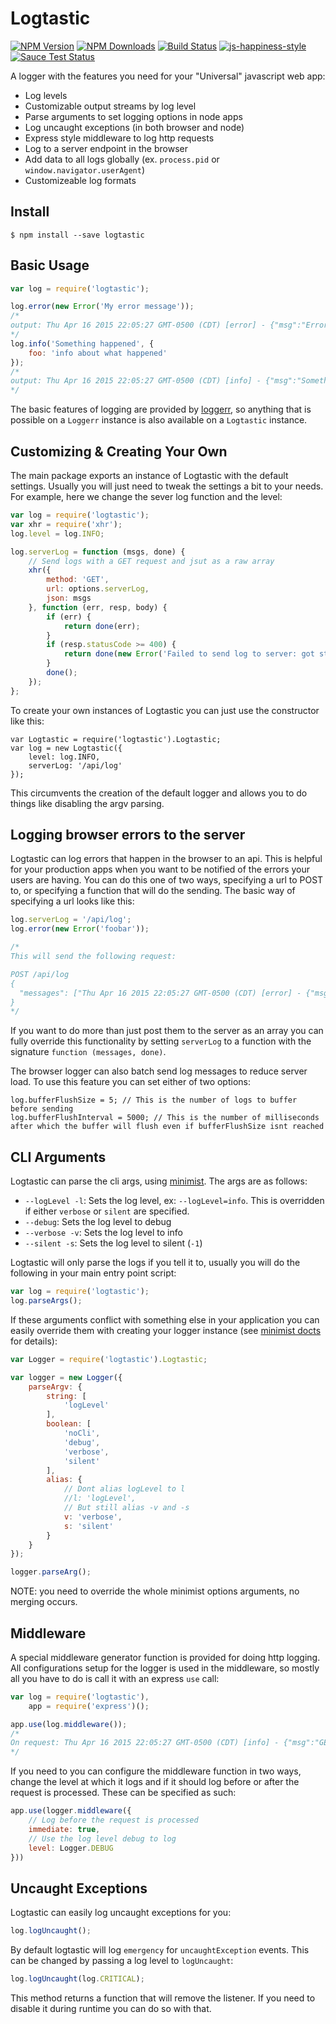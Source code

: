 # Logtastic

[![NPM Version][npm-image]][npm-url]
[![NPM Downloads][downloads-image]][downloads-url]
[![Build Status](https://travis-ci.org/wesleytodd/logtastic.svg?branch=master)](https://travis-ci.org/wesleytodd/logtastic)
[![js-happiness-style](https://img.shields.io/badge/code%20style-happiness-brightgreen.svg)](https://github.com/JedWatson/happiness)
[![Sauce Test Status](https://saucelabs.com/buildstatus/logtastic)](https://saucelabs.com/u/logtastic)

A logger with the features you need for your "Universal" javascript web app:

- Log levels
- Customizable output streams by log level
- Parse arguments to set logging options in node apps
- Log uncaught exceptions (in both browser and node)
- Express style middleware to log http requests
- Log to a server endpoint in the browser
- Add data to all logs globally (ex. `process.pid` or `window.navigator.userAgent`)
- Customizeable log formats

## Install

```
$ npm install --save logtastic
```

## Basic Usage

```javascript
var log = require('logtastic');

log.error(new Error('My error message'));
/*
output: Thu Apr 16 2015 22:05:27 GMT-0500 (CDT) [error] - {"msg":"Error: My error message\n<STACK TRACE>"}
*/
log.info('Something happened', {
	foo: 'info about what happened'
});
/*
output: Thu Apr 16 2015 22:05:27 GMT-0500 (CDT) [info] - {"msg":"Something happened","foo":"info about what happened"}
*/
```

The basic features of logging are provided by [loggerr](https://github.com/wesleytodd/loggerr), so anything that is possible on a `Loggerr` instance is also available on a `Logtastic` instance.

## Customizing & Creating Your Own

The main package exports an instance of Logtastic with the default settings.  Usually you will just need to tweak the settings a bit to your needs.  For example, here we change the sever log function and the level:

```javascript
var log = require('logtastic');
var xhr = require('xhr');
log.level = log.INFO;

log.serverLog = function (msgs, done) {
	// Send logs with a GET request and jsut as a raw array
	xhr({
		method: 'GET',
		url: options.serverLog,
		json: msgs
	}, function (err, resp, body) {
		if (err) {
			return done(err);
		}
		if (resp.statusCode >= 400) {
			return done(new Error('Failed to send log to server: got status ' + resp.statusCode));
		}
		done();
	});
};
```

To create your own instances of Logtastic you can just use the constructor like this:

```javscsript
var Logtastic = require('logtastic').Logtastic;
var log = new Logtastic({
	level: log.INFO,
	serverLog: '/api/log'
});
```

This circumvents the creation of the default logger and allows you to do things like disabling the argv parsing.

## Logging browser errors to the server

Logtastic can log errors that happen in the browser to an api.  This is helpful for your production apps when you want to be notified of the errors your users are having.  You can do this one of two ways, specifying a url to POST to, or specifying a function that will do the sending.  The basic way of specifying a url looks like this:

```javascript
log.serverLog = '/api/log';
log.error(new Error('foobar'));

/*
This will send the following request:

POST /api/log
{
  "messages": ["Thu Apr 16 2015 22:05:27 GMT-0500 (CDT) [error] - {"msg":"Error: foobar\n<STACK TRACE>"}"]
}
*/
```

If you want to do more than just post them to the server as an array you can fully override this functionality by setting `serverLog` to a function with the signature `function (messages, done)`.

The browser logger can also batch send log messages to reduce server load.  To use this feature you can set either of two options:

```
log.bufferFlushSize = 5; // This is the number of logs to buffer before sending
log.bufferFlushInterval = 5000; // This is the number of milliseconds after which the buffer will flush even if bufferFlushSize isnt reached
```

## CLI Arguments

Logtastic can parse the cli args, using [minimist](https://github.com/substack/minimist).  The args are as follows:

- `--logLevel -l`: Sets the log level, ex: `--logLevel=info`.  This is overridden if either `verbose` or `silent` are specified.
- `--debug`: Sets the log level to debug
- `--verbose -v`: Sets the log level to info
- `--silent -s`: Sets the log level to silent (`-1`)

Logtastic will only parse the logs if you tell it to, usually you will do the following in your main entry point script:

```javascript
var log = require('logtastic');
log.parseArgs();
```

If these arguments conflict with something else in your application you can easily override them with creating your logger instance (see [minimist docts](https://github.com/substack/minimist) for details):

```javascript
var Logger = require('logtastic').Logtastic;

var logger = new Logger({
	parseArgv: {
		string: [
			'logLevel'
		],
		boolean: [
			'noCli',
			'debug',
			'verbose',
			'silent'
		],
		alias: {
			// Dont alias logLevel to l
			//l: 'logLevel',
			// But still alias -v and -s
			v: 'verbose',
			s: 'silent'
		}
	}
});

logger.parseArg();
```

NOTE: you need to override the whole minimist options arguments, no merging occurs.

## Middleware

A special middleware generator function is provided for doing http logging.  All configurations setup for the logger is used in the middleware, so mostly all you have to do is call it with an express `use` call:

```javascript
var log = require('logtastic'),
	app = require('express')();

app.use(log.middleware());
/*
On request: Thu Apr 16 2015 22:05:27 GMT-0500 (CDT) [info] - {"msg":"GET / 200", "ip":"127.0.0.1", "userAgent": "Mozilla/5.0 (Macintosh; Intel Mac OS X 10.10; rv:37.0) Gecko/20100101 Firefox/37.0"}
*/

```

If you need to you can configure the middleware function in two ways, change the level at which it logs and if it should log before or after the request is processed.  These can be specified as such:

```javascript
app.use(logger.middleware({
	// Log before the request is processed
	immediate: true,
	// Use the log level debug to log
	level: Logger.DEBUG
}))
```

## Uncaught Exceptions

Logtastic can easily log uncaught exceptions for you:

```javascript
log.logUncaught();
```

By default logtastic will log `emergency` for `uncaughtException` events.  This can be changed by passing a log level to `logUncaught`:

```javascript
log.logUncaught(log.CRITICAL);
```

This method returns a function that will remove the listener.  If you need to disable it during runtime you can do so with that.

[npm-image]: https://img.shields.io/npm/v/logtastic.svg
[npm-url]: https://npmjs.org/package/logtastic
[downloads-image]: https://img.shields.io/npm/dm/logtastic.svg
[downloads-url]: https://npmjs.org/package/logtastic
